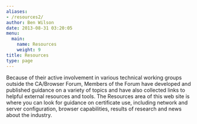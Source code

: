 ```yaml
---
aliases:
- /resources2/
author: Ben Wilson
date: 2013-08-31 03:20:05
menu:
  main:
    name: Resources
    weight: 9
title: Resources
type: page
---
```


Because of their active involvement in various technical working groups outside the CA/Browser Forum, Members of the Forum have developed and published guidance on a variety of topics and have also collected links to helpful external resources and tools. The Resources area of this web site is where you can look for guidance on certificate use, including network and server configuration, browser capabilities, results of research and news about the industry.